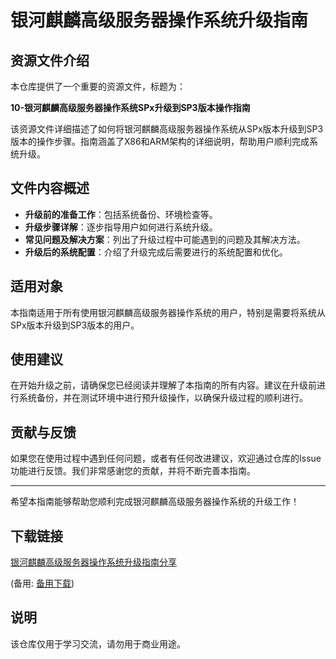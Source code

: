 # 银河麒麟高级服务器操作系统升级指南

## 资源文件介绍

本仓库提供了一个重要的资源文件，标题为：

**10-银河麒麟高级服务器操作系统SPx升级到SP3版本操作指南**

该资源文件详细描述了如何将银河麒麟高级服务器操作系统从SPx版本升级到SP3版本的操作步骤。指南涵盖了X86和ARM架构的详细说明，帮助用户顺利完成系统升级。

## 文件内容概述

- **升级前的准备工作**：包括系统备份、环境检查等。
- **升级步骤详解**：逐步指导用户如何进行系统升级。
- **常见问题及解决方案**：列出了升级过程中可能遇到的问题及其解决方法。
- **升级后的系统配置**：介绍了升级完成后需要进行的系统配置和优化。

## 适用对象

本指南适用于所有使用银河麒麟高级服务器操作系统的用户，特别是需要将系统从SPx版本升级到SP3版本的用户。

## 使用建议

在开始升级之前，请确保您已经阅读并理解了本指南的所有内容。建议在升级前进行系统备份，并在测试环境中进行预升级操作，以确保升级过程的顺利进行。

## 贡献与反馈

如果您在使用过程中遇到任何问题，或者有任何改进建议，欢迎通过仓库的Issue功能进行反馈。我们非常感谢您的贡献，并将不断完善本指南。

---

希望本指南能够帮助您顺利完成银河麒麟高级服务器操作系统的升级工作！

## 下载链接
[银河麒麟高级服务器操作系统升级指南分享]() 

(备用: [备用下载](https://pan.baidu.com/s/11NakVkdl7sjZNK7NTg9_hw?pwd=1234))

## 说明

该仓库仅用于学习交流，请勿用于商业用途。
